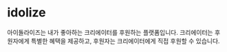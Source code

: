 # idolize

아이돌라이즈는 내가 좋아하는 크리에이터를 후원하는 플랫폼입니다. 크리에이터는 후원자에게 특별한 혜택을 제공하고, 후원자는 크리에이터에게 직접 후원할 수 있습니다.
